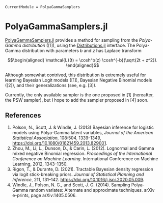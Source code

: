 ```@meta
CurrentModule = PolyaGammaSamplers
```

# PolyaGammaSamplers.jl

[PolyaGammaSamplers.jl](https://github.com/igutierrezm/PolyaGammaSamplers.jl) 
provides a method for sampling from the *Polya-Gamma distribution* ([1]), using 
the [Distributions.jl](https://github.com/JuliaStats/Distributions.jl) 
interface. The Polya-Gamma distribution with parameters _b_ and _z_ 
has Laplace transform

```math
\begin{aligned}
\mathcal{L}(t) = \cosh^b(z) \cosh^{-b}(\sqrt{2t + z^2}).
\end{aligned}
```

Although somewhat contrived, this distribution is extremely useful for learning 
Bayesian Logit models (\[1\]), Bayesian Negative Binomial models (\[2\]), and 
their generalizations (see, e.g. \[3\]).

Currently, the only available sampler is the one proposed in \[1\] (hereafter,
the PSW sampler), but I hope to add the sampler proposed in \[4\] soon.

## References

1. Polson, N., Scott, J. & Windle, J. (2013) Bayesian inference for logistic 
    models using Pólya–Gamma latent variables, *Journal of the American 
    Statistical Association*, 108:504, 1339-1349,
    <https://doi.org/10.1080/01621459.2013.829001>.
2. Zhou, M., Li, L., Dunson, D., & Carin, L. (2012). Lognormal and Gamma 
    mixed negative Binomial regression. *Proceedings of the International 
    Conference on Machine Learning*. International Conference on Machine 
    Learning, 2012, 1343–1350.
3. Rigon, T., & Durante, D. (2021). Tractable Bayesian density regression 
    via logit stick-breaking priors. *Journal of Statistical Planning and 
    Inference*, 211, 131–142. <https://doi.org/10.1016/j.jspi.2020.05.009>.
4. Windle, J., Polson, N. G., and Scott, J. G. (2014). Sampling Polya-Gamma 
    random variates: Alternate and approximate techniques. arXiv e-prints, 
    page arXiv:1405.0506.